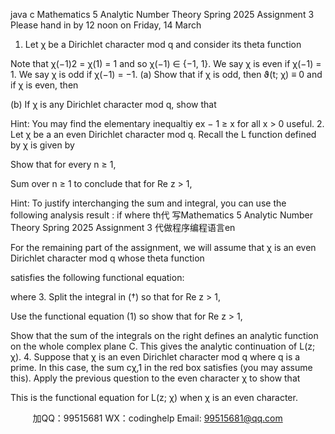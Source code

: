 java c
Mathematics 5 
Analytic Number Theory 
Spring 2025 
Assignment 3 
Please hand in by 12 noon on Friday, 14 March 
1. Let χ be a Dirichlet character mod q and consider its theta function

Note that χ(−1)2 = χ(1) = 1 and so χ(−1) ∈ {−1, 1}. We say χ is even if χ(−1) = 1. We say χ is odd if χ(−1) = −1.
(a) Show that if χ is odd, then ϑ(t; χ) ≡ 0 and if χ is even, then

(b) If χ is any Dirichlet character mod q, show that

Hint: You may find the elementary inequaltiy ex − 1 ≥ x for all x > 0 useful.
2. Let χ be a an even Dirichlet character mod q. Recall the L function defined by χ is given by

Show that for every n ≥ 1,

Sum over n ≥ 1 to conclude that for Re z > 1,

Hint: To justify interchanging the sum and integral, you can use the following analysis result : if  where  th代 写Mathematics 5 Analytic Number Theory Spring 2025 Assignment 3
代做程序编程语言en

For the remaining part of the assignment, we will assume that χ is an even Dirichlet character mod q whose theta function

satisfies the following functional equation:

where 
3. Split the integral in (†) so that for Re z > 1,

Use the functional equation (1) so show that for Re z > 1,

Show that the sum of the integrals on the right defines an analytic function on the whole complex plane C. This gives the analytic continuation of L(z; χ).
4. Suppose that χ is an even Dirichlet character mod q where q is a prime. In this case, the sum cχ,1 in the red box satisfies  (you may assume this).
Apply the previous question to the even character χ to show that

This is the functional equation for L(z; χ) when χ is an even character.





         
加QQ：99515681  WX：codinghelp  Email: 99515681@qq.com
